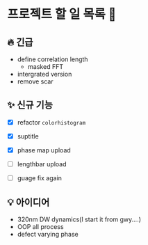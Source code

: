 # 프로젝트 할 일 목록 🚀

## 🔥 긴급
- define correlation length
  - masked FFT
- intergrated version 
- remove scar

## ✨ 신규 기능
- [x] refactor `colorhistogram`
- [x] suptitle
- [x] phase map upload
- [ ] lengthbar upload
- [ ] guage fix again
  

## 💡 아이디어
- 320nm DW dynamics(I start it from gwy....)
- OOP all process
- defect varying phase



